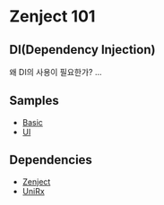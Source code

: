 # Zenject 101


## DI(Dependency Injection)

왜 DI의 사용이 필요한가?
...

## Samples

* [Basic](./Assets/Samples/01.Basic/README.md)
* [UI](./Assets/Samples/03.UI/README.md)

## Dependencies

* [Zenject](https://github.com/modesttree/Zenject#dicontainer-methods-resolve)
* [UniRx](https://github.com/neuecc/UniRx)
